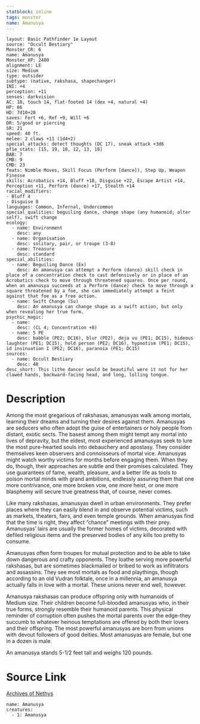 ```yaml
---
statblock: inline
tags: monster
name: Amanusya
---
```

```statblock
layout: Basic Pathfinder 1e Layout
source: "Occult Bestiary"
Monster_CR: 6
name: Amanusya
Monster_XP: 2400
alignment: LE
size: Medium
type: outsider
subtype: (native, rakshasa, shapechanger)
INI: +4
perception: +11
senses: darkvision
AC: 18, touch 14, flat-footed 14 (dex +4, natural +4)
HP: 66
HD: 7d10+28
saves: Fort +6, Ref +9, Will +6
DR: 5/good or piercing
SR: 21
speed: 40 ft.
melee: 2 claws +11 (1d4+2)
special_attacks: detect thoughts (DC 17), sneak attack +3d6
pf1e_stats: [15, 19, 18, 12, 13, 18]
BAB: 7
CMB: 9
CMD: 23
feats: Nimble Moves, Skill Focus (Perform [dance]), Step Up, Weapon Finesse
skills: Acrobatics +14, Bluff +18, Disguise +22, Escape Artist +14, Perception +11, Perform (dance) +17, Stealth +14
racial_modifiers:
- Bluff 4
- Disguise 8
languages: Common, Infernal, Undercommon
special_qualities: beguiling dance, change shape (any humanoid; alter self), swift change
ecology:
  - name: Environment
    desc: any
  - name: Organisation
    desc: solitary, pair, or troupe (3-8)
  - name: Treasure
    desc: standard
special_abilities:
  - name: Beguiling Dance (Ex)
    desc: An amanusya can attempt a Perform (dance) skill check in place of a concentration check to cast defensively or in place of an Acrobatics check to move through threatened squares. Once per round, when an amanusya succeeds at a Perform (dance) check to move through a square threatened by a foe, she can immediately attempt a feint against that foe as a free action.
  - name: Swift Change (Su)
    desc: An amanusya can change shape as a swift action, but only when revealing her true form.
psychic_magic:
  - name:
    desc: (CL 4; Concentration +8)
  - name: 5 PE
    desc: babble (PE2; DC16), blur (PE2), deja vu (PE1; DC15), hideous laughter (PE1; DC15), hold person (PE2; DC16), hypnotism (PE1; DC15), id insinuation I (PE2; DC16), paranoia (PE1; DC15)
sources:
  - name: Occult Bestiary
    desc: 48
desc_short: This lithe dancer would be beautiful were it not for her clawed hands, backward-facing head, and long, lolling tongue.
```
# Description
Among the most gregarious of rakshasas, amanusyas walk among mortals, learning their dreams and turning their desires against them. Amanusyas are seducers who often adopt the guise of entertainers or holy people from distant, exotic sects. The basest among them might tempt any mortal into lives of depravity, but the eldest, most experienced amanusyas seek to lure the most pure-hearted souls into debauchery and apostasy. They consider themselves keen observers and connoisseurs of mortal vice. Amanusyas might watch worthy victims for months before engaging them. When they do, though, their approaches are subtle and their promises calculated. They use guarantees of fame, wealth, pleasure, and a better life as tools to poison mortal minds with grand ambitions, endlessly assuring them that one more contrivance, one more broken vow, one more heist, or one more blasphemy will secure true greatness that, of course, never comes.

Like many rakshasas, amanusyas dwell in urban environments. They prefer places where they can easily blend in and observe potential victims, such as markets, theaters, fairs, and even temple grounds. When amanusyas find that the time is right, they affect “chance” meetings with their prey. Amanusyas’ lairs are usually the former homes of victims, decorated with defiled religious items and the preserved bodies of any kills too pretty to consume.

Amanusyas often form troupes for mutual protection and to be able to take down dangerous and crafty opponents. They loathe serving more powerful rakshasas, but are sometimes blackmailed or bribed to work as infiltrators and assassins. They see most mortals as food and playthings, though according to an old Vudran folktale, once in a millennia, an amanusya actually falls in love with a mortal. These unions never end well, however.

Amanusya rakshasas can produce offspring only with humanoids of Medium size. Their children become full-blooded amanusyas who, in their true forms, strongly resemble their humanoid parents. This physical reminder of corruption often pushes the mortal parents over the edge-they succumb to whatever heinous temptations are offered by both their lovers and their offspring. The most powerful amanusyas are born from unions with devout followers of good deities. Most amanusyas are female, but one in a dozen is male.

An amanusya stands 5-1/2 feet tall and weighs 120 pounds.
# Source Link
[Archives of Nethys](https://aonprd.com/MonsterDisplay.aspx?ItemName=Amanusya)
```encounter-table
name: Amanusya
creatures:
  - 1: Amanusya
```

